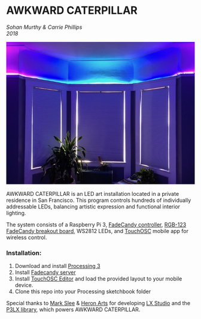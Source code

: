 AWKWARD CATERPILLAR
==========
*Sohan Murthy & Carrie Phillips*
<br>
*2018*

<img src="https://github.com/sohanmurthy/AwkwardCaterpillar/blob/master/media/papillon.jpg">

AWKWARD CATERPILLAR is an LED art installation located in a private residence in San Francisco. This program controls hundreds of individually addressable LEDs, balancing artistic expression and functional interior lighting.

The system consists of a Raspberry Pi 3, [FadeCandy controller](https://www.adafruit.com/product/1689), [RGB-123 FadeCandy breakout board](http://rgb-123.com/product/fadecandy-breakout/), WS2812 LEDs, and [TouchOSC](https://hexler.net/software/touchosc) mobile app for wireless control.

### Installation:

1. Download and install [Processing 3](https://processing.org/download/?processing)
2. Install [Fadecandy server](https://github.com/scanlime/fadecandy)
4. Install [TouchOSC Editor](https://hexler.net/software/touchosc) and load the provided layout to your mobile device.
3. Clone this repo into your Processing sketchbook folder

Special thanks to [Mark Slee](https://github.com/mcslee/) & [Heron Arts](https://github.com/heronarts/) for developing [LX Studio](http://lx.studio) and the [P3LX library]((https://github.com/heronarts/P3LX)), which powers AWKWARD CATERPILLAR.
